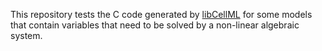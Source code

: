 This repository tests the C code generated by [libCellML](https://github.com/cellml/libcellml) for some models that contain variables that need to be solved by a non-linear algebraic system.
